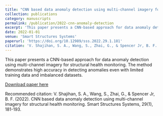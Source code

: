 ```yaml
---
title: "CNN based data anomaly detection using multi-channel imagery for structural health monitoring"
collection: publications
category: manuscripts
permalink: /publication/2022-cnn-anomaly-detection
excerpt: 'This paper presents a CNN-based approach for data anomaly detection using multi-channel imagery for structural health monitoring applications.'
date: 2022-01-01
venue: 'Smart Structures Systems'
paperurl: 'https://doi.org/10.12989/sss.2022.29.1.181'
citation: 'V. Shajihan, S. A., Wang, S., Zhai, G., & Spencer Jr, B. F. (2022). CNN based data anomaly detection using multi-channel imagery for structural health monitoring. Smart Structures Systems, 29(1), 181-193.'
---
```


This paper presents a CNN-based approach for data anomaly detection using multi-channel imagery for structural health monitoring. The method demonstrates high accuracy in detecting anomalies even with limited training data and imbalanced datasets.

[Download paper here](https://doi.org/10.12989/sss.2022.29.1.181)

Recommended citation: V. Shajihan, S. A., Wang, S., Zhai, G., & Spencer Jr, B. F. (2022). CNN based data anomaly detection using multi-channel imagery for structural health monitoring. Smart Structures Systems, 29(1), 181-193.
